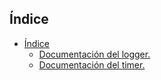 ## Índice

- [Índice](#índice)
  - [Documentación del logger.](./logger.md)
  - [Documentación del timer.](./timer.md)
